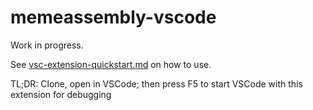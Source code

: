 # memeassembly-vscode

Work in progress.

See [vsc-extension-quickstart.md](vsc-extension-quickstart.md) on how to use. 

TL;DR: Clone, open in VSCode; then press F5 to start VSCode with this extension for debugging
